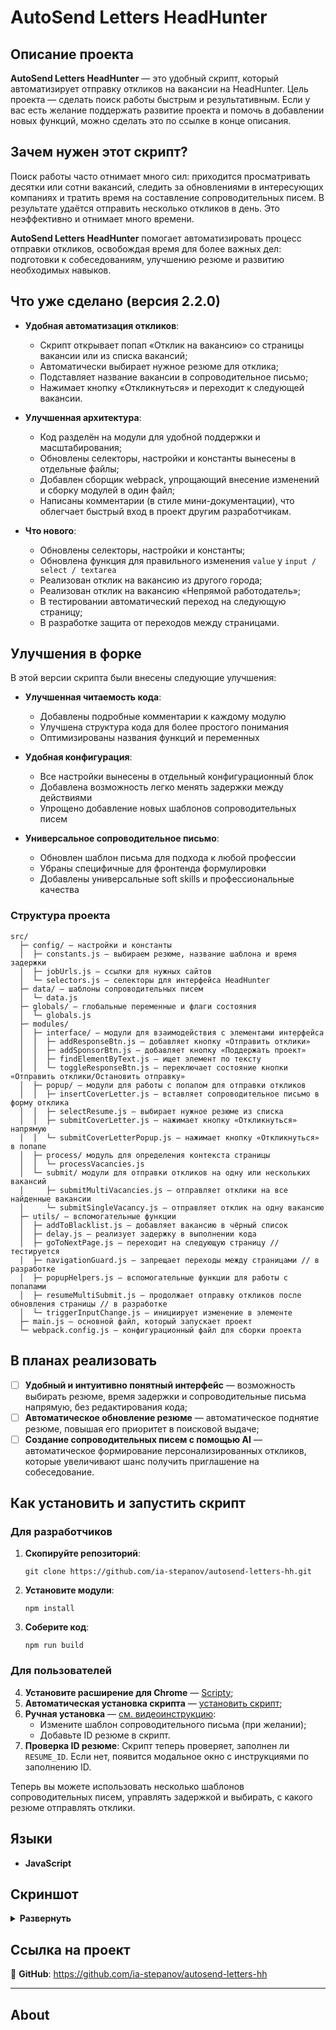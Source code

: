 # AutoSend Letters HeadHunter

## Описание проекта

**AutoSend Letters HeadHunter** — это удобный скрипт, который автоматизирует отправку откликов на вакансии на HeadHunter. Цель проекта — сделать поиск работы быстрым и результативным. Если у вас есть желание поддержать развитие проекта и помочь в добавлении новых функций, можно сделать это по ссылке в конце описания.

## Зачем нужен этот скрипт?

Поиск работы часто отнимает много сил: приходится просматривать десятки или сотни вакансий, следить за обновлениями в интересующих компаниях и тратить время на составление сопроводительных писем. В результате удаётся отправить несколько откликов в день. Это неэффективно и отнимает много времени.

**AutoSend Letters HeadHunter** помогает автоматизировать процесс отправки откликов, освобождая время для более важных дел: подготовки к собеседованиям, улучшению резюме и развитию необходимых навыков.

## Что уже сделано (версия 2.2.0)

- **Удобная автоматизация откликов**:

  - Скрипт открывает попап «Отклик на вакансию» со страницы вакансии или из списка вакансий;
  - Автоматически выбирает нужное резюме для отклика;
  - Подставляет название вакансии в сопроводительное письмо;
  - Нажимает кнопку «Откликнуться» и переходит к следующей вакансии.

- **Улучшенная архитектура**:

  - Код разделён на модули для удобной поддержки и масштабирования;
  - Обновлены селекторы, настройки и константы вынесены в отдельные файлы;
  - Добавлен сборщик webpack, упрощающий внесение изменений и сборку модулей в один файл;
  - Написаны комментарии (в стиле мини-документации), что облегчает быстрый вход в проект другим разработчикам.

- **Что нового**:
  - Обновлены селекторы, настройки и константы;
  - Обновлена функция для правильного изменения `value` у `input / select / textarea`
  - Реализован отклик на вакансию из другого города;
  - Реализован отклик на вакансию «Непрямой работодатель»;
  - В тестировании автоматический переход на следующую страницу;
  - В разработке защита от переходов между страницами.

## Улучшения в форке

В этой версии скрипта были внесены следующие улучшения:

- **Улучшенная читаемость кода**:
  - Добавлены подробные комментарии к каждому модулю
  - Улучшена структура кода для более простого понимания
  - Оптимизированы названия функций и переменных

- **Удобная конфигурация**:
  - Все настройки вынесены в отдельный конфигурационный блок
  - Добавлена возможность легко менять задержки между действиями
  - Упрощено добавление новых шаблонов сопроводительных писем

- **Универсальное сопроводительное письмо**:
  - Обновлен шаблон письма для подхода к любой профессии
  - Убраны специфичные для фронтенда формулировки
  - Добавлены универсальные soft skills и профессиональные качества

### Структура проекта

```
src/
  ├─ config/ — настройки и константы
  │  ├─ constants.js — выбираем резюме, название шаблона и время задержки
  │  ├─ jobUrls.js — ссылки для нужных сайтов
  │  └─ selectors.js — селекторы для интерфейса HeadHunter
  ├─ data/ — шаблоны сопроводительных писем
  │  └─ data.js
  ├─ globals/ — глобальные переменные и флаги состояния
  │  └─ globals.js
  ├─ modules/
  │  ├─ interface/ — модули для взаимодействия с элементами интерфейса
  │  │  ├─ addResponseBtn.js — добавляет кнопку «Отправить отклики»
  │  │  ├─ addSponsorBtn.js — добавляет кнопку «Поддержать проект»
  │  │  ├─ findElementByText.js — ищет элемент по тексту
  │  │  └─ toggleResponseBtn.js — переключает состояние кнопки «Отправить отклики/Остановить отправку»
  │  ├─ popup/ — модули для работы с попапом для отправки откликов
  │  │  ├─ insertCoverLetter.js — вставляет сопроводительное письмо в форму отклика
  │  │  ├─ selectResume.js — выбирает нужное резюме из списка
  │  │  ├─ submitCoverLetter.js — нажимает кнопку «Откликнуться» напрямую
  │  │  └─ submitCoverLetterPopup.js — нажимает кнопку «Откликнуться» в попапе
  │  ├─ process/ модуль для определения контекста страницы
  │  │  └─ processVacancies.js
  │  └─ submit/ модули для отправки откликов на одну или нескольких вакансий
  │     ├─ submitMultiVacancies.js — отправляет отклики на все найденные вакансии
  │     └─ submitSingleVacancy.js — отправляет отклик на одну вакансию
  ├─ utils/ — вспомогательные функции
  │  ├─ addToBlacklist.js — добавляет вакансию в чёрный список
  │  ├─ delay.js — реализует задержку в выполнении кода
  │  ├─ goToNextPage.js — переходит на следующую страницу // тестируется
  │  ├─ navigationGuard.js — запрещает переходы между страницами // в разработке
  │  ├─ popupHelpers.js — вспомогательные функции для работы с попапами
  │  ├─ resumeMultiSubmit.js — продолжает отправку откликов после обновления страницы // в разработке
  │  └─ triggerInputChange.js — инициирует изменение в элементе
  ├─ main.js — основной файл, который запускает проект
  └─ webpack.config.js — конфигурационный файл для сборки проекта

```

## В планах реализовать

- [ ] **Удобный и интуитивно понятный интерфейс** — возможность выбирать резюме, время задержки и сопроводительные письма напрямую, без редактирования кода;
- [ ] **Автоматическое обновление резюме** — автоматическое поднятие резюме, повышая его приоритет в поисковой выдаче;
- [ ] **Создание сопроводительных писем с помощью AI** — автоматическое формирование персонализированных откликов, которые увеличивают шанс получить приглашение на собеседование.

## Как установить и запустить скрипт

### Для разработчиков

1. **Скопируйте репозиторий**:
   ```
   git clone https://github.com/ia-stepanov/autosend-letters-hh.git
   ```
2. **Установите модули**:
   ```
   npm install
   ```
3. **Соберите код**:
   ```
   npm run build
   ```

### Для пользователей

4. **Установите расширение для Chrome** — [Scripty](https://chrome.google.com/webstore/detail/scripty-javascript-inject/milkbiaeapddfnpenedfgbfdacpbcbam);
5. **Автоматическая установка скрипта** — [установить скрипт](https://scripty.abhisheksatre.com/#/share/script_mbb7h4qpayicsv);
6. **Ручная установка** — [см. видеоинструкцию](https://disk.yandex.ru/i/vSoQiv2_ePeTnQ):
   - Измените шаблон сопроводительного письма (при желании);
   - Добавьте ID резюме в скрипт.
7. **Проверка ID резюме**: Скрипт теперь проверяет, заполнен ли `RESUME_ID`. Если нет, появится модальное окно с инструкциями по заполнению ID.

Теперь вы можете использовать несколько шаблонов сопроводительных писем, управлять задержкой и выбирать, с какого резюме отправлять отклики.

## Языки

- **JavaScript**

## Скриншот

<details><summary><b>Развернуть</b></summary>

[![AutoSend Letters HeadHunter](https://user-images.githubusercontent.com/86494748/184140911-b7603645-7bc5-4fad-8d06-80a56cbdedf7.png)](https://hh.ru/search/vacancy?text=Frontend+developer)

</details>

## Ссылка на проект

🔗 **GitHub**: <https://github.com/ia-stepanov/autosend-letters-hh>

---

## About
